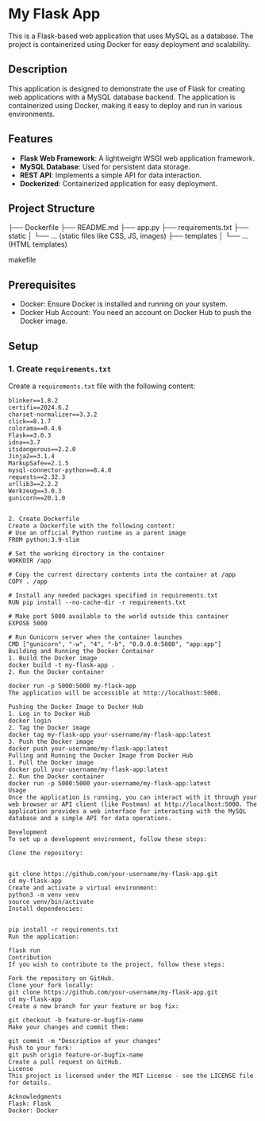 # My Flask App

This is a Flask-based web application that uses MySQL as a database. The project is containerized using Docker for easy deployment and scalability.

## Description

This application is designed to demonstrate the use of Flask for creating web applications with a MySQL database backend. The application is containerized using Docker, making it easy to deploy and run in various environments.

## Features

- **Flask Web Framework**: A lightweight WSGI web application framework.
- **MySQL Database**: Used for persistent data storage.
- **REST API**: Implements a simple API for data interaction.
- **Dockerized**: Containerized application for easy deployment.

## Project Structure

├── Dockerfile
├── README.md
├── app.py
├── requirements.txt
├── static
│ └── ... (static files like CSS, JS, images)
├── templates
│ └── ... (HTML templates)

makefile

## Prerequisites

- Docker: Ensure Docker is installed and running on your system.
- Docker Hub Account: You need an account on Docker Hub to push the Docker image.

## Setup

### 1. Create `requirements.txt`

Create a `requirements.txt` file with the following content:

```plaintext
blinker==1.8.2
certifi==2024.6.2
charset-normalizer==3.3.2
click==8.1.7
colorama==0.4.6
Flask==3.0.3
idna==3.7
itsdangerous==2.2.0
Jinja2==3.1.4
MarkupSafe==2.1.5
mysql-connector-python==8.4.0
requests==2.32.3
urllib3==2.2.2
Werkzeug==3.0.3
gunicorn==20.1.0


2. Create Dockerfile
Create a Dockerfile with the following content:
# Use an official Python runtime as a parent image
FROM python:3.9-slim

# Set the working directory in the container
WORKDIR /app

# Copy the current directory contents into the container at /app
COPY . /app

# Install any needed packages specified in requirements.txt
RUN pip install --no-cache-dir -r requirements.txt

# Make port 5000 available to the world outside this container
EXPOSE 5000

# Run Gunicorn server when the container launches
CMD ["gunicorn", "-w", "4", "-b", "0.0.0.0:5000", "app:app"]
Building and Running the Docker Container
1. Build the Docker image
docker build -t my-flask-app .
2. Run the Docker container

docker run -p 5000:5000 my-flask-app
The application will be accessible at http://localhost:5000.

Pushing the Docker Image to Docker Hub
1. Log in to Docker Hub
docker login
2. Tag the Docker image
docker tag my-flask-app your-username/my-flask-app:latest
3. Push the Docker image
docker push your-username/my-flask-app:latest
Pulling and Running the Docker Image from Docker Hub
1. Pull the Docker image
docker pull your-username/my-flask-app:latest
2. Run the Docker container
docker run -p 5000:5000 your-username/my-flask-app:latest
Usage
Once the application is running, you can interact with it through your web browser or API client (like Postman) at http://localhost:5000. The application provides a web interface for interacting with the MySQL database and a simple API for data operations.

Development
To set up a development environment, follow these steps:

Clone the repository:


git clone https://github.com/your-username/my-flask-app.git
cd my-flask-app
Create and activate a virtual environment:
python3 -m venv venv
source venv/bin/activate
Install dependencies:


pip install -r requirements.txt
Run the application:

flask run
Contribution
If you wish to contribute to the project, follow these steps:

Fork the repository on GitHub.
Clone your fork locally:
git clone https://github.com/your-username/my-flask-app.git
cd my-flask-app
Create a new branch for your feature or bug fix:

git checkout -b feature-or-bugfix-name
Make your changes and commit them:

git commit -m "Description of your changes"
Push to your fork:
git push origin feature-or-bugfix-name
Create a pull request on GitHub.
License
This project is licensed under the MIT License - see the LICENSE file for details.

Acknowledgments
Flask: Flask
Docker: Docker
